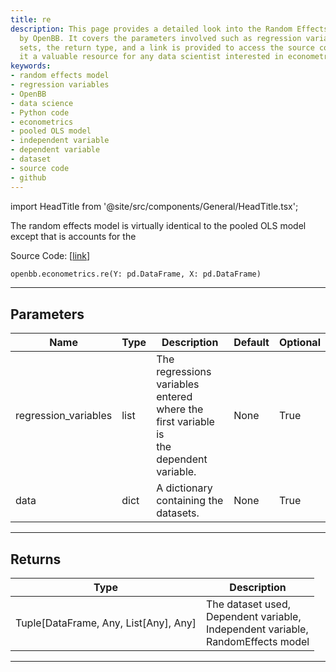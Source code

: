 ```yaml
---
title: re
description: This page provides a detailed look into the Random Effects Model developed
  by OpenBB. It covers the parameters involved such as regression variables and data
  sets, the return type, and a link is provided to access the source code, making
  it a valuable resource for any data scientist interested in econometrics.
keywords:
- random effects model
- regression variables
- OpenBB
- data science
- Python code
- econometrics
- pooled OLS model
- independent variable
- dependent variable
- dataset
- source code
- github
---
```


import HeadTitle from '@site/src/components/General/HeadTitle.tsx';

<HeadTitle title="re - Econometrics - Reference | OpenBB SDK Docs" />

The random effects model is virtually identical to the pooled OLS model except that is accounts for the

Source Code: [[link](https://github.com/OpenBB-finance/OpenBBTerminal/tree/main/openbb_terminal/econometrics/regression_model.py#L276)]

```python
openbb.econometrics.re(Y: pd.DataFrame, X: pd.DataFrame)
```

---

## Parameters

| Name | Type | Description | Default | Optional |
| ---- | ---- | ----------- | ------- | -------- |
| regression_variables | list | The regressions variables entered where the first variable is<br/>the dependent variable. | None | True |
| data | dict | A dictionary containing the datasets. | None | True |


---

## Returns

| Type | Description |
| ---- | ----------- |
| Tuple[DataFrame, Any, List[Any], Any] | The dataset used,<br/>Dependent variable,<br/>Independent variable,<br/>RandomEffects model |
---
